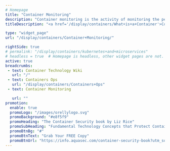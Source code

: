 ```yaml
---
# Homepage
title: "Container Monitoring"
description: "Container monitoring is the activity of monitoring the performance of microservice containers in different environments. Monitoring is the first step towards optimizing and improving performance. This page gathers resources about the container monitoring process, tools and important metrics to watch during the process."
titleDescription: "<a href='/display/containers/What+is+a+Container'>Container</a> is the activity of monitoring the <a href='/display/containers/Container+Performance'>performance</a> of microservice containers in different environments. Monitoring is the first step towards optimizing and improving performance. This page gathers resources about the container monitoring process, tools and important metrics to watch during the process." 

type: "widget_page"
url: "/display/containers/Container+Monitoring/" 

rightSide: true 
# permalink: "/display/containers/kubernetes+and+microservices"
# headless = true  # Homepage is headless, other widget pages are not.
active: true
breadcrumbs:
 - text: Container Technology Wiki
   url: "/"
 - text: Containers Ops
   url: "/display/containers/Containers+Ops"
 - text: Container Monitoring

   url: ""
promotion:
  enable: true
  promoLogo: "/images/orellylogo.svg"
  promoBackground: "#e8f5f9"
  promoHeading: "The Container Security book by Liz Rice"
  promoSubHeading: "Fundamental Technology Concepts that Protect Containerized Applications"
  promoBtnBg: "#"
  promoBtnText: "Grab Your FREE Copy"
  promoBtnUrl: "https://info.aquasec.com/container-security-book?utm_source=wiki"
---
```


